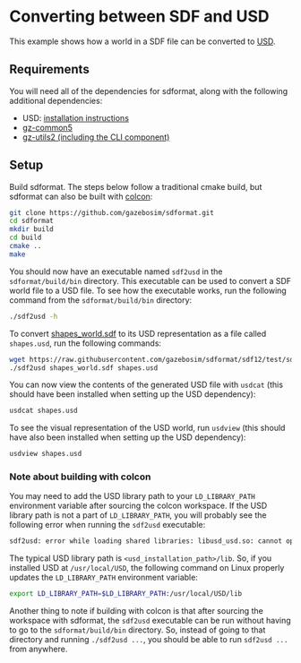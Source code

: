 # Converting between SDF and USD

This example shows how a world in a SDF file can be converted to [USD](https://graphics.pixar.com/usd/release/index.html).

## Requirements

You will need all of the dependencies for sdformat, along with the following additional dependencies:
* USD: [installation instructions](https://github.com/PixarAnimationStudios/USD/blob/release/README.md#getting-and-building-the-code)
* [gz-common5](https://github.com/gazebosim/gz-common)
* [gz-utils2 (including the CLI component)](https://github.com/gazebosim/gz-utils)

## Setup

Build sdformat. The steps below follow a traditional cmake build, but sdformat
can also be built with [colcon](https://colcon.readthedocs.io/en/released/index.html):
```bash
git clone https://github.com/gazebosim/sdformat.git
cd sdformat
mkdir build
cd build
cmake ..
make
```

You should now have an executable named `sdf2usd` in the `sdformat/build/bin` directory.
This executable can be used to convert a SDF world file to a USD file.
To see how the executable works, run the following command from the `sdformat/build/bin` directory:
```bash
./sdf2usd -h
```

To convert [shapes_world.sdf](https://github.com/gazebosim/sdformat/blob/sdf12/test/sdf/shapes_world.sdf) to its USD representation as a file called `shapes.usd`, run the following commands:

```bash
wget https://raw.githubusercontent.com/gazebosim/sdformat/sdf12/test/sdf/shapes_world.sdf
./sdf2usd shapes_world.sdf shapes.usd
```

You can now view the contents of the generated USD file with `usdcat` (this should have been installed when setting up the USD dependency):
```bash
usdcat shapes.usd
```

To see the visual representation of the USD world, run `usdview` (this should have also been installed when setting up the USD dependency):
```bash
usdview shapes.usd
```

### Note about building with colcon
You may need to add the USD library path to your `LD_LIBRARY_PATH` environment variable after sourcing the colcon workspace.
If the USD library path is not a part of `LD_LIBRARY_PATH`, you will probably see the following error when running the `sdf2usd` executable:
```bash
sdf2usd: error while loading shared libraries: libusd_usd.so: cannot open shared object file: No such file or directory
```
The typical USD library path is `<usd_installation_path>/lib`.
So, if you installed USD at `/usr/local/USD`, the following command on Linux properly updates the `LD_LIBRARY_PATH` environment variable:
```bash
export LD_LIBRARY_PATH=$LD_LIBRARY_PATH:/usr/local/USD/lib
```

Another thing to note if building with colcon is that after sourcing the workspace with sdformat,
the `sdf2usd` executable can be run without having to go to the `sdformat/build/bin` directory.
So, instead of going to that directory and running `./sdf2usd ...`, you should be able to run `sdf2usd ...` from anywhere.
